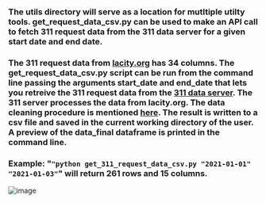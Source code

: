 ### **The utils directory will serve as a location for mutltiple utilty tools.  get_request_data_csv.py can be used to make an API call to fetch 311 request data from the 311 data server for a given start date and end date.** 

### The 311 request data from [lacity.org](https://data.lacity.org/browse?q=MyLA311%20Service%20Request%20Data%20&sortBy=relevance) has 34 columns. The get_request_data_csv.py script can be run from the command line passing the arguments start_date and end_date that lets you retreive the 311 request data from the [311 data server](https://dev-api.311-data.org/docs). The 311 server processes the data from lacity.org. The data cleaning procedure is mentioned [here](https://github.com/hackforla/311-data/blob/dev/docs/data_loading.md). The result is written to a csv file and saved in the current working directory of the user. A preview of the data_final dataframe is printed in the command line. 

### Example: "`"python get_311_request_data_csv.py "2021-01-01" "2021-01-03"`" will return 261 rows and 15 columns.

![image](https://user-images.githubusercontent.com/10836669/188473763-52bc9474-0878-432c-b4e8-6e4ff21dcda2.png)
